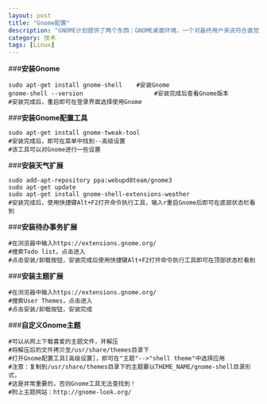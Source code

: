 ```yaml
---
layout: post
title: "Gnome配置"
description: "GNOME计划提供了两个东西：GNOME桌面环境，一个对最终用户来说符合直觉并十分吸引人的桌面；还有GNOME开发平台，一个能使开发的应用程序与桌面其他部分集成的可扩展框架。本文是自己在使用Gnome过程中的一些设置，记录以备忘。"
category: 技术
tags: [Linux]
---
```

###__安装Gnome__

	sudo apt-get install gnome-shell 	#安装Gnome
	gnome-shell --version					 #安装完成后查看Gnome版本
	#安装完成后，重启即可在登录界面选择使用Gnome

###__安装Gnome配置工具__

	sudo apt-get install gnome-tweak-tool
	#安装完成后，即可在菜单中找到--高级设置
	#该工具可以对Gnome进行一些设置

###__安装天气扩展__

	sudo add-apt-repository ppa:webupd8team/gnome3
	sudo apt-get update
	sudo apt-get install gnome-shell-extensions-weather
	#安装完成后，使用快捷键Alt+F2打开命令执行工具，输入r重启Gnome后即可在底部状态栏看到

###__安装待办事务扩展__

	#在浏览器中输入https://extensions.gnome.org/
	#搜索Todo list，点击进入
	#点击安装/卸载按钮，安装完成后使用快捷键Alt+F2打开命令执行工具即可在顶部状态栏看到

###__安装主题扩展__

	#在浏览器中输入https://extensions.gnome.org/
	#搜索User Themes，点击进入
	#点击安装/卸载按钮，安装完成

###__自定义Gnome主题__

	#可以从网上下载喜爱的主题文件，并解压
	#将解压后的文件拷贝至/usr/share/themes目录下
	#打开Gnome配置工具[高级设置]，即可在"主题"-->"shell theme"中选择应用
	#注意：复制到/usr/share/themes目录下的主题要以THEME_NAME/gnome-shell目录形式，
	#这是非常重要的，否则Gnome工具无法查找到！
	#附上主题网站：http://gnome-look.org/